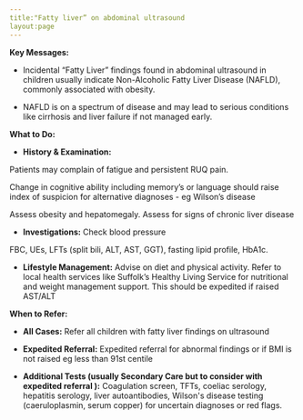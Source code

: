```yaml
---
title:"Fatty liver” on abdominal ultrasound
layout:page
---
```


**Key Messages:**
- Incidental “Fatty Liver” findings found in abdominal ultrasound in children usually indicate Non-Alcoholic Fatty Liver Disease (NAFLD), commonly associated with obesity.

- NAFLD is on a spectrum of disease and may lead to serious conditions like cirrhosis and liver failure if not managed early.

**What to Do:**
- **History & Examination:** 

Patients may complain of fatigue and persistent RUQ pain. 

Change in cognitive ability including memory’s or language should raise index of suspicion for alternative diagnoses - eg Wilson’s disease

Assess obesity and hepatomegaly.  Assess for signs of chronic liver disease 

- **Investigations:** 
Check blood pressure 

FBC, UEs, LFTs (split bili, ALT, AST, GGT), fasting lipid profile, HbA1c.

- **Lifestyle Management:** Advise on diet and physical activity. Refer to local health services like Suffolk’s Healthy Living Service for nutritional and weight management support.  This should be expedited if raised AST/ALT

**When to Refer:**
- **All Cases:** Refer all children with fatty liver findings on ultrasound
- **Expedited Referral:** Expedited referral for abnormal findings or if BMI is not raised eg less than 91st centile

- **Additional Tests (usually Secondary Care but to consider with expedited referral ):** Coagulation screen, TFTs, coeliac serology, hepatitis serology, liver autoantibodies, Wilson's disease testing (caeruloplasmin, serum copper) for uncertain diagnoses or red flags.